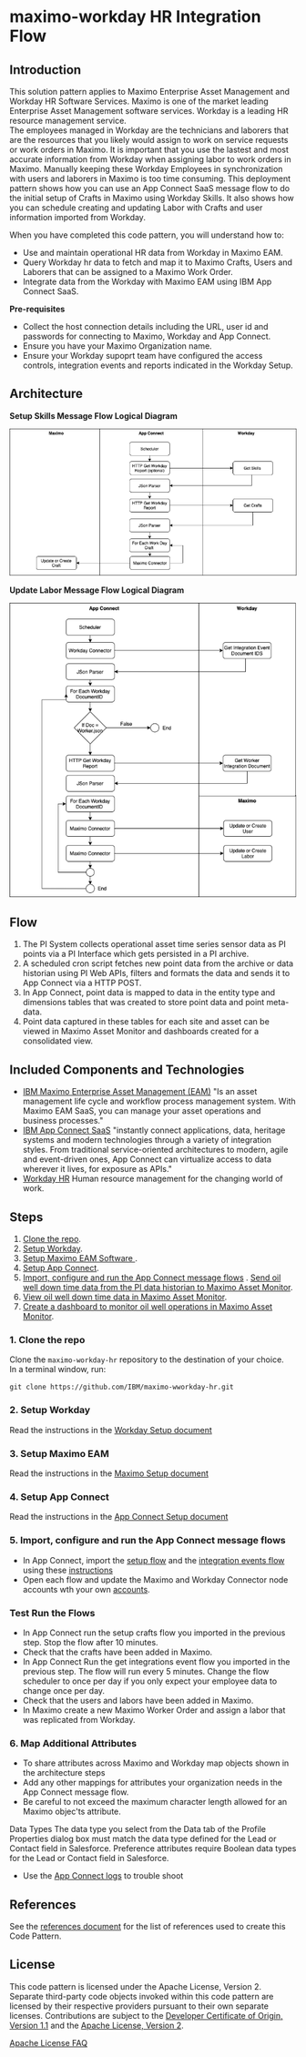 # maximo-workday HR Integration Flow

## Introduction

This solution pattern applies to Maximo Enterprise Asset Management and Workday HR Software Services.   Maximo is one of 
the market leading Enterprise Asset Management software services.   Workday is a leading HR resource management service.  
The employees managed in Workday are the technicians and laborers that are the resources that you likely would assign to 
work on service requests or work orders in Maximo.  It is important that you use the lastest and most accurate
information from Workday when assigning labor to work orders in Maximo.   Manually keeping these Workday Employees in 
synchronization with users and laborers in Maximo is too time consuming.  This deployment pattern shows how you can use 
an App Connect SaaS message flow to do the initial setup of Crafts in Maximo using Workday Skills.   It also shows how you 
can schedule creating and updating Labor with Crafts and user information imported from Workday.
 
 
When you have completed this code pattern, you will understand how to:

* Use and maintain operational HR data from Workday in Maximo EAM.
* Query Workday hr data to fetch and map it to Maximo Crafts, Users and Laborers that can be assigned to a Maximo Work Order.
* Integrate data from the Workday with Maximo EAM using IBM App Connect SaaS.

**Pre-requisites**
*  Collect the host connection details including the URL, user id and passwords for connecting to Maximo, Workday and App Connect. 
*  Ensure you have your Maximo Organization name.
*  Ensure your Workday supoprt team have configured the access controls, integration events and reports indicated in the Workday Setup.

## Architecture

**Setup Skills Message Flow Logical Diagram**

  ![Setup Skills Message Flow](images/SetupFlowLogicalDiagram.png)


**Update Labor Message Flow Logical Diagram**

  ![Setup Skills Message Flow](images/LaborFlowLogicalDiagram.png)


## Flow

1. The PI System collects operational asset time series sensor data  as PI points via a PI Interface which gets persisted in a PI archive.
2. A scheduled cron script fetches new point data from the archive or data historian using PI Web APIs, filters and formats the data and sends it to App Connect via a HTTP POST.
3. In App Connect, point data is mapped to data in the entity type and dimensions tables that was created to store point data and point meta-data.
4. Point data captured in these tables for each site and asset can be viewed in Maximo Asset Monitor and dashboards created for a consolidated view.  

## Included Components and Technologies

* [IBM Maximo Enterprise Asset Management (EAM)](https://www.ibm.com/support/knowledgecenter/en/SSBLW8/com.ibm.mamc.doc/overview/c_prod_overview.html) "Is an asset management life cycle and workflow process management system. With Maximo EAM SaaS, you can manage your asset operations and business processes."
* [IBM App Connect SaaS](https://www.ibm.com/us-en/cloud/app-connect) "instantly connect applications, data, heritage systems and modern technologies through a variety of integration styles. From traditional service-oriented architectures to modern, agile and event-driven ones, App Connect can virtualize access to data wherever it lives, for exposure as APIs."
* [Workday HR](https://www.workday.com/en-gb/products/human-capital-management/human-resource-management.html) Human resource management for the changing world of work.

## Steps

1. [Clone the repo](#1-clone-the-repo).
2. [Setup Workday](#2-setup-workday).
3. [Setup Maximo EAM Software ](#2-setup-the-maximo-eam).
4. [Setup App Connect](#2-setup-app-connect).
5. [Import, configure and run the App Connect message flows](#7-update-the-provided-app-connect-application-configuration-to-publish-data-to-monitor)
. [Send oil well down time data from the PI data historian to Maximo Asset Monitor](#8-send-oil-well-down-time-data-from-the-pi-data-historian-to-maximo-asset-monitor).
9. [View oil well down time data in Maximo Asset Monitor](#9-view-oil-well-down-time-data-in-maximo-asset-monitor).
10. [Create a dashboard to monitor oil well operations in Maximo Asset Monitor](#10-create-a-dashboard-to-monitor-oil-well-operations-in-maximo-asset-monitor).  

### 1. Clone the repo

Clone the `maximo-workday-hr` repository to the destination of your choice.  
In a terminal window, run:

```
git clone https://github.com/IBM/maximo-wworkday-hr.git
```

### 2. Setup Workday
Read the instructions in the [Workday Setup document](workday_setup.md) 

### 3. Setup Maximo EAM
Read the instructions in the [Maximo Setup document](maximo_setup.md) 

### 4. Setup App Connect
Read the instructions in the [App Connect Setup document](app_connect_setup.md) 

### 5. Import, configure and run the App Connect message flows
* In App Connect, import the [setup flow](maximo_workday_intial_setup_crafts.yaml) and the [integration events flow](maximo_workday_get_integration_events.yaml) using these [instructions](https://www.ibm.com/support/knowledgecenter/SSTTDS_11.0.0/com.ibm.ace.icp.doc/certc_exportingimportingapiflows.htm)   
* Open each flow and update the Maximo and Workday Connector node accounts wth your own [accounts](https://www.ibm.com/support/knowledgecenter/SSTTDS_11.0.0/com.ibm.ace.icp.doc/certc_connectingtoaccounts.html). 

### Test Run the Flows
* In App Connect run the setup crafts flow you imported in the previous step. Stop the flow after 10 minutes.  
* Check that the crafts have been added in Maximo.
* In App Connect Run the get integrations event flow you imported in the previous step. The flow will run every 5 minutes.  Change the flow scheduler to once per day if you only expect your employee data to change once per day. 
* Check that the users and labors have been added in Maximo.
* In Maximo create a new Maximo Worker Order and assign a labor that was replicated from Workday.

### 6. Map Additional Attributes
* To share attributes across Maximo and Workday map objects shown in the architecture steps
* Add any other mappings for attributes your organization needs in the App Connect message flow. 
* Be careful to not exceed the maximum character length allowed for an Maximo objec'ts attribute.

Data Types
The data type you select from the Data tab of the Profile Properties dialog box must match the data type defined for the Lead or Contact field in Salesforce. Preference attributes require Boolean data types for the Lead or Contact field in Salesforce.
* Use the [App Connect logs](https://developer.ibm.com/integration/docs/app-connect/troubleshooting/viewing-app-connect-logs-in-the-log-viewer/) to trouble shoot
  
## References
See the [references document](references.md) for the list of references used to create this Code Pattern.

## License

This code pattern is licensed under the Apache License, Version 2. Separate third-party code objects invoked within this code pattern are licensed by their respective providers pursuant to their own separate licenses. Contributions are subject to the [Developer Certificate of Origin, Version 1.1](https://developercertificate.org/) and the [Apache License, Version 2](https://www.apache.org/licenses/LICENSE-2.0.txt).

[Apache License FAQ](https://www.apache.org/foundation/license-faq.html#WhatDoesItMEAN)
